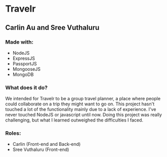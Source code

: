 # Travelr
## Carlin Au and Sree Vuthaluru
  
### Made with:

* NodeJS
* ExpressJS
* PassportJS
* MongooseJS
* MongoDB

### What does it do?
We intended for Travelr to be a group travel planner, a place where people could collaborate on a trip they might want to go on. This project hasn't touched a lot of the functionality mainly due to a lack of experience. I've never touched NodeJS or javascript until now. Doing this project was really challenging, but what I learned outweighed the difficulties I faced.

### Roles:
* Carlin (Front-end and Back-end)
* Sree Vuthaluru (Front-end)